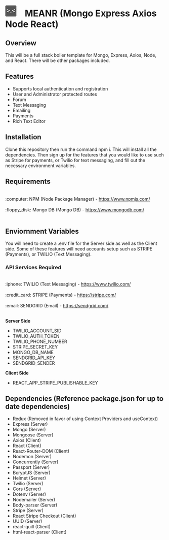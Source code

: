 <h1><img src ="img/MEANR_ICON.png">&nbsp;&nbsp;&nbsp;&nbsp;MEANR (Mongo Express Axios Node React)</h1>

## Overview

This will be a full stack boiler template for Mongo, Express, Axios, Node, and React. There will be other packages included. 

## Features

* Supports local authentication and registration
* User and Administrator protected routes
* Forum
* Text Messaging
* Emailing
* Payments
* Rich Text Editor

## Installation

Clone this repository then run the command npm i. This will install all the dependencies. Then sign up for the features that you would like to use such as Stripe for payments, or Twilio for text messaging, and fill out the necessary environment variables. 

## Requirements
<br />
:computer: NPM (Node Package Manager) - <a href ="https://www.npmjs.com/">https://www.npmjs.com/</a><br /><br />
:floppy_disk: Mongo DB (Mongo DB) - <a href ="https://www.mongodb.com/">https://www.mongodb.com/</a> <br /><br />

## Enviornment Variables

You will need to create a .env file for the Server side as well as the Client side. Some of these features will need accounts setup such as STRIPE (Payments), or TWILIO (Text Messaging). 

### API Services Required 
<br />
:iphone: TWILIO (Text Messaging) - <a href = "https://www.twilio.com/">https://www.twilio.com/</a><br /><br />
:credit_card: STRIPE (Payments)  - <a href = "https://stripe.com/">https://stripe.com/</a><br /><br />
:email: SENDGRID (Email) - <a href = "https://sendgrid.com/">https://sendgrid.com/</a><br /><br />

<b>Server Side</b>

* TWILIO_ACCOUNT_SID
* TWILIO_AUTH_TOKEN
* TWILIO_PHONE_NUMBER
* STRIPE_SECRET_KEY
* MONGO_DB_NAME
* SENDGRID_API_KEY
* SENDGRID_SENDER

<b>Client Side</b>

* REACT_APP_STRIPE_PUBLISHABLE_KEY

## Dependencies (Reference package.json for up to date dependencies)

* ~~Redux~~ (Removed in favor of using Context Providers and useContext)
* Express (Server)
* Mongo (Server)
* Mongoose (Server)
* Axios (Client)
* React (Client)
* React-Router-DOM (Client)
* Nodemon (Server)
* Concurrently (Server)
* Passport (Server)
* BcryptJS (Server)
* Helmet (Server)
* Twilio (Server)
* Cors (Server)
* Dotenv (Server)
* Nodemailer (Server)
* Body-parser (Server)
* Stripe (Server)
* React Stripe Checkout (Client)
* UUID (Server)
* react-quill (Client)
* html-react-parser (Client)
